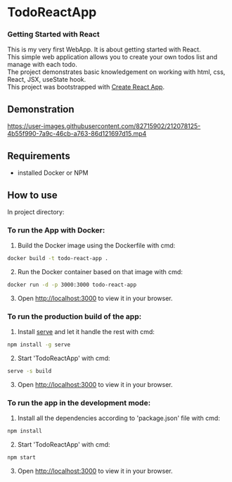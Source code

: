 # TodoReactApp
### Getting Started with React
This is my very first WebApp. It is about getting started with React.\
This simple web application allows you to create your own todos list and manage with each todo.\
The project demonstrates basic knowledgement on working with html, css, React, JSX, useState hook.\
This project was bootstrapped with [Create React App](https://github.com/facebook/create-react-app).

## Demonstration
https://user-images.githubusercontent.com/82715902/212078125-4b55f990-7a9c-46cb-a763-86d121697d15.mp4

## Requirements
- installed Docker or NPM

## How to use
In project directory:
### To run the App with Docker:
1. Build the Docker image using the Dockerfile with cmd:
```sh
docker build -t todo-react-app .
```

2. Run the Docker container based on that image with cmd:
```sh
docker run -d -p 3000:3000 todo-react-app
```

3. Open [http://localhost:3000](http://localhost:3000) to view it in your browser.

### To run the production build of the app:
1. Install [serve](https://github.com/vercel/serve) and let it handle the rest with cmd:
```sh
npm install -g serve
```

2. Start 'TodoReactApp' with cmd:
```sh
serve -s build
```

3. Open [http://localhost:3000](http://localhost:3000) to view it in your browser.

### To run the app in the development mode:
1. Install all the dependencies according to 'package.json' file with cmd:
```sh
npm install
```

2. Start 'TodoReactApp' with cmd:
```sh
npm start
```

3. Open [http://localhost:3000](http://localhost:3000) to view it in your browser.
